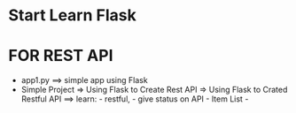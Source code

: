 # Start Learn Flask

# FOR REST API
- app1.py ==> simple app using Flask
- Simple Project => Using Flask to Create Rest API
                 => Using Flask to Crated Restful API ==> learn: - restful,
                                                                 - give status on API
                                                                 - Item List
                                                                 -